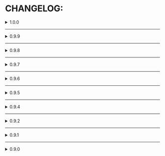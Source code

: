 # CHANGELOG:


<details>
  <summary> 1.0.0 </summary>

  ### FULL RELEASE!
  - Performance improvements
  - Now partially Linux compatible!
  - New Timestopper model!
  - Parrying now fills time juiced
  - Timestopper now moves out of the way when punching.
  - Added the Timestopper arm textmode image to the main menu!
  - Rockets are now rideable in stopped time!
  - Landmines do not explode in stopped time (except when you slam onto them)
  - Timestopper now bobs while walking
  - Removed Configgy dependency
  - Restructured configs
  - Fixed the Time Stop style effect being spammable
  - Fixed the Whiplash in Stopped Time
  - Fixed Audio effects not applying to CyberGrind music

  ### technical changes
  - mod GUID has been changed to "dev.galvin.timestopper"
  - Timestopper now uses ULTRAKILL/Master shader
  - Better code structure
  - Started using Unity Addressables for the asset bundle
  - StopTime() and StartTime() functions no longer require Player, NewMovement or Playerstopper components
  - Playerstopper component now has a static Instance
  - Finally figured out how MonoSingletons work

  ## I have a donation link, and would appreaciate some help  \^v\^

</details>

---

<details>
  <summary>0.9.9</summary>

  ### The Integration Update!
  - Added new Style "TIME STOP" which is worth 200 points, subject to change
  - JackHammer now works although a bit janky
  - Added Alt and Alt White HUD elements for the Time Juice
  - Time Juice now resets properly when died or reset to checkpoint
  - Time Juice bar now doesn't overlap with the Speedometer
  - The Speedometer now updates as intended in stopped time
  - Fixed a little bug with Compatability with CyberGrindMusicExplorer

  ### technical changes
  - Patched TimeSince to use unscaledDeltaTime when Timestopper.unscaleTimeSince is true. Used in FixeUpdateCaller when calling FixedUpdate manually.
  - Time Juice resets now use StatsManager.checkpointRestart
  - Speedometer and other HUD elements which overlapped with Time Juice bar are now moved instead of set to position
  - More integration with already there Ultrakill classes and structs

</details>

---

<details>
  <summary>0.9.8</summary>

  ### The Freezeframe Comeback!
  - The freezeframe effect now allows rockets to move through stopped time.
  - The Timestopper can no longer be upgraded indefinitely, 10 is max by default (customizable in the configgy menu)
  - Added the option to downgrade the arm to the maximum upgrade count
  - Added a message to indicate the appearance of a new door in 7-1
  - Fixed inconsistent movement in timestop
  - Fixed parrying catapulting Player
  - Fixed physics speeding up during the timestop sequence

  ### technical changes
  - Reworked FixedUpdateCaller system
  - Timestop Jump Fix has been reworked, but still doesn't act identically to non-timestop
  - Reworked Timestopper.playerTimeScale, Timestopper.playerDeltaTime and Timestopper.playerFixedDeltaTime
  - Timestopper.playerDeltaTime and Timestopper.playerFixedDeltaTime are now read only properties instead of fiels

</details>

---

<details>
  <summary>0.9.7</summary>
  
  ### Global Fix
  - Fixed a bug where movement was FPS dependent
  
</details>

---

<details>
  <summary>0.9.6</summary>
  
  ### Little Update
  - Fixed a bug where the time juice would still drain in the pause menu
  - Fixed a typo in configgy settings, "Interaction Slowdown Multiplier"
  - Recalibrated default configgy settings
  - Hopefully fixed some Null Reference Exceptions
  - Added temporary fixes to configgy menu for a bug where Player slowed down
  
</details>

---

<details>
  <summary>0.9.5</summary>
  
  ### Emergency QuickFix
  - Fixed a bug where the mod didn't work at all
  
</details>

---

<details>
  <summary>0.9.4</summary>
  
  ### Ultra Bugfix
  - Movement in timestop got reworked
  - A bug fixed where timestart would catapult Player
  - Every gun except the jackhammer works (hopefully) properly now
  - Added animation speed multiplier to settings
  - Complete (90%) code rework
  - Improved performance (probably)
  - #### Jackhammer still doesn't work!

  ### technical changes
  - Codebase cleaned, now it is easier to use, for possible use as timestop library
  - Timestop is now Action based instead of hard setting timeScale every frame
  - Many hardcoded main game modifications are automated, so they won't break with further updates (hopefully)
  - Main game patches now change Time.deltaTime with Timestopper.playerDeltaTime instead of Time.unscaledDeltaTime

  ## notes:
  Even though you can use this mod as a library to stop and start time, I recommend you to communicate with me before doing so, for convenience sake. I may release a separate library for timestop related functions.
  Right now, if you include and reference Timestopper in your mod base, you should be able to use Timestopper.StopTime() and Timestopper.StartTime() easily. I don't think I will ever change the function names, but new ones may be added or current ones might be removed.
</details>

---

<details>
  <summary>0.9.2</summary>
  
  ### Cybergrind Fix
  - A bug fixed where Timestopper didn't work in cybergrind
  - Added compatibility with Cybergrind Music Explorer mod, the HUD doesn't overlap
  - Cleaned the code a little bit
  - Properly added github repository
  - Learned how to properly use SceneManager.SceneLoaded
</details>

---

<details>
  <summary>0.9.1</summary>
  
  ### Quick bugfix
  - readme updated
  - manifest updated
  - fixed dependency strings
</details>

---

<details>
  <summary>0.9.0</summary>
  
  ### Initial public release
</details>
